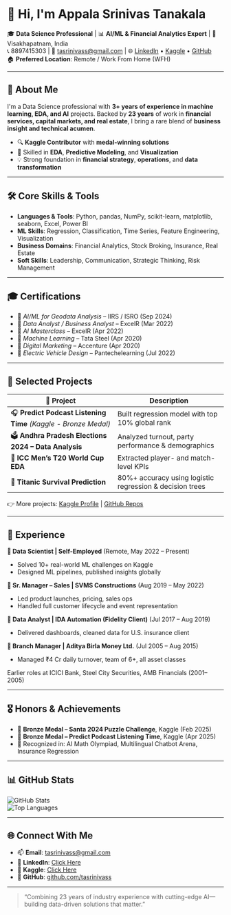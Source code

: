# 👋 Hi, I'm Appala Srinivas Tanakala

🎓 **Data Science Professional** | 📊 **AI/ML & Financial Analytics Expert** | 📍 Visakhapatnam, India  
📞 8897415303 | 📧 tasrinivass@gmail.com | 🌐 [LinkedIn](#) • [Kaggle](#) • [GitHub](#)  
🏠 **Preferred Location**: Remote / Work From Home (WFH)

---

## 🧠 About Me

I'm a Data Science professional with **3+ years of experience in machine learning, EDA, and AI** projects. Backed by **23 years** of work in **financial services, capital markets, and real estate**, I bring a rare blend of **business insight and technical acumen**.

- 🔍 **Kaggle Contributor** with **medal-winning solutions**
- 🧩 Skilled in **EDA**, **Predictive Modeling**, and **Visualization**
- 💡 Strong foundation in **financial strategy**, **operations**, and **data transformation**

---

## 🛠️ Core Skills & Tools

- **Languages & Tools**: Python, pandas, NumPy, scikit-learn, matplotlib, seaborn, Excel, Power BI  
- **ML Skills**: Regression, Classification, Time Series, Feature Engineering, Visualization  
- **Business Domains**: Financial Analytics, Stock Broking, Insurance, Real Estate  
- **Soft Skills**: Leadership, Communication, Strategic Thinking, Risk Management

---

## 🎓 Certifications

- 📍 *AI/ML for Geodata Analysis* – IIRS / ISRO (Sep 2024)  
- 📍 *Data Analyst / Business Analyst* – ExcelR (Mar 2022)  
- 📍 *AI Masterclass* – ExcelR (Apr 2022)  
- 📍 *Machine Learning* – Tata Steel (Apr 2020)  
- 📍 *Digital Marketing* – Accenture (Apr 2020)  
- 📍 *Electric Vehicle Design* – Pantechelearning (Jul 2022)  

---

## 🧪 Selected Projects

| 📌 Project | Description |
|-----------|-------------|
| 🎧 **Predict Podcast Listening Time** *(Kaggle - Bronze Medal)* | Built regression model with top 10% global rank |
| 🗳️ **Andhra Pradesh Elections 2024 – Data Analysis** | Analyzed turnout, party performance & demographics |
| 🏏 **ICC Men’s T20 World Cup EDA** | Extracted player- and match-level KPIs |
| 🚢 **Titanic Survival Prediction** | 80%+ accuracy using logistic regression & decision trees |

👉 More projects: [Kaggle Profile](#) | [GitHub Repos](#)

---

## 💼 Experience

**🔹 Data Scientist | Self-Employed** (Remote, May 2022 – Present)  
- Solved 10+ real-world ML challenges on Kaggle  
- Designed ML pipelines, published insights globally  

**🔹 Sr. Manager – Sales | SVMS Constructions** (Aug 2019 – May 2022)  
- Led product launches, pricing, sales ops  
- Handled full customer lifecycle and event representation  

**🔹 Data Analyst | IDA Automation (Fidelity Client)** (Jul 2017 – Aug 2019)  
- Delivered dashboards, cleaned data for U.S. insurance client  

**🔹 Branch Manager | Aditya Birla Money Ltd.** (Jul 2005 – Aug 2015)  
- Managed ₹4 Cr daily turnover, team of 6+, all asset classes  

Earlier roles at ICICI Bank, Steel City Securities, AMB Financials (2001–2005)

---

## 🎖️ Honors & Achievements

- 🥉 **Bronze Medal – Santa 2024 Puzzle Challenge**, Kaggle (Feb 2025)  
- 🥉 **Bronze Medal – Predict Podcast Listening Time**, Kaggle (Apr 2025)  
- 🎯 Recognized in: AI Math Olympiad, Multilingual Chatbot Arena, Insurance Regression

---

## 📊 GitHub Stats

![GitHub Stats](https://github-readme-stats.vercel.app/api?username=tasrinivass&show_icons=true&theme=vision-friendly-dark)  
![Top Languages](https://github-readme-stats.vercel.app/api/top-langs/?username=tasrinivass&layout=compact&theme=tokyonight)

---

## 🌐 Connect With Me

- 📫 **Email**: tasrinivass@gmail.com  
- 🔗 **LinkedIn**: [Click Here](#)  
- 🧠 **Kaggle**: [Click Here](#)  
- 💼 **GitHub**: [github.com/tasrinivass](https://github.com/tasrinivass)

---

> “Combining 23 years of industry experience with cutting-edge AI—building data-driven solutions that matter.”
